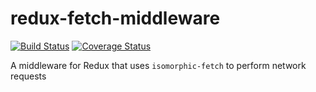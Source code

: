 # redux-fetch-middleware

[![Build Status](https://travis-ci.org/RevoltTV/redux-fetch-middleware.svg?branch=master)](https://travis-ci.org/RevoltTV/redux-fetch-middleware)
[![Coverage Status](https://coveralls.io/repos/github/RevoltTV/redux-fetch-middleware/badge.svg?branch=master)](https://coveralls.io/github/RevoltTV/redux-fetch-middleware?branch=master)

A middleware for Redux that uses `isomorphic-fetch` to perform network requests
